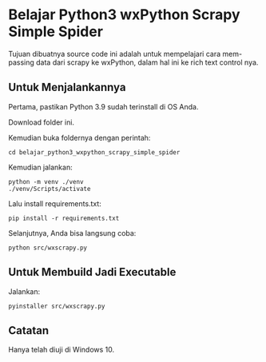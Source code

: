 # Belajar Python3 wxPython Scrapy Simple Spider

Tujuan dibuatnya source code ini adalah untuk mempelajari cara mem-passing data dari scrapy ke wxPython, dalam hal ini ke rich text control nya.

## Untuk Menjalankannya

Pertama, pastikan Python 3.9 sudah terinstall di OS Anda.

Download folder ini.

Kemudian buka foldernya dengan perintah:

```
cd belajar_python3_wxpython_scrapy_simple_spider
```

Kemudian jalankan:

```
python -m venv ./venv
./venv/Scripts/activate
```

Lalu install requirements.txt:

```
pip install -r requirements.txt 
```

Selanjutnya, Anda bisa langsung coba:

```
python src/wxscrapy.py
```

## Untuk Membuild Jadi Executable

Jalankan:

```
pyinstaller src/wxscrapy.py
```

## Catatan

Hanya telah diuji di Windows 10.

